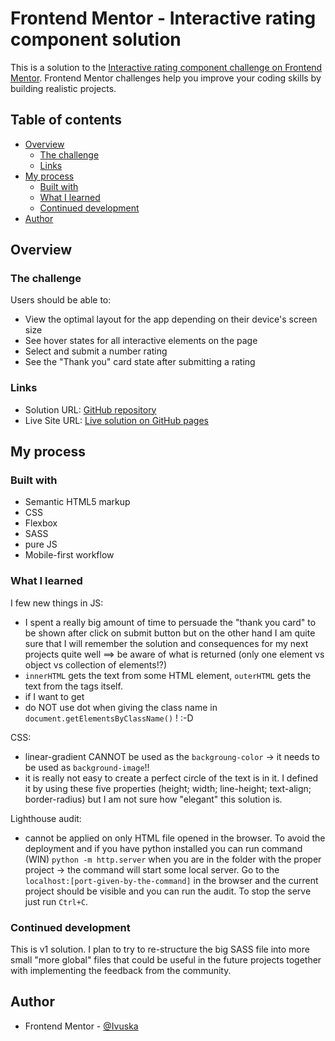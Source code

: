 # Frontend Mentor - Interactive rating component solution

This is a solution to the [Interactive rating component challenge on Frontend Mentor](https://www.frontendmentor.io/challenges/interactive-rating-component-koxpeBUmI). Frontend Mentor challenges help you improve your coding skills by building realistic projects. 

## Table of contents

- [Overview](#overview)
  - [The challenge](#the-challenge)
  - [Links](#links)
- [My process](#my-process)
  - [Built with](#built-with)
  - [What I learned](#what-i-learned)
  - [Continued development](#continued-development)
- [Author](#author)

## Overview

### The challenge

Users should be able to:

- View the optimal layout for the app depending on their device's screen size
- See hover states for all interactive elements on the page
- Select and submit a number rating
- See the "Thank you" card state after submitting a rating

### Links

- Solution URL: [GitHub repository](https://github.com/Ivuska/frontendmentor-interactive-rating-component)
- Live Site URL: [Live solution on GitHub pages](https://ivuska.github.io/frontendmentor-interactive-rating-component/#)

## My process

### Built with

- Semantic HTML5 markup
- CSS 
- Flexbox
- SASS
- pure JS
- Mobile-first workflow

### What I learned

I few new things in JS: 
- I spent a really big amount of time to persuade the "thank you card" to be shown after click on submit button but on the other hand I am quite sure that I will remember the solution and consequences for my next projects quite well ==> be aware of what is returned (only one element vs object vs collection of elements!?)
- `innerHTML` gets the text from some HTML element, `outerHTML` gets the text from the tags itself.
- if I want to get 
- do NOT use dot when giving the class name in `document.getElementsByClassName()` ! :-D 

CSS:
- linear-gradient CANNOT be used as the `backgroung-color` -> it needs to be used as `background-image`!!
- it is really not easy to create a perfect circle of the text is in it. 
  I defined it by using these five properties (height; width; line-height; text-align; border-radius) but I am not sure how "elegant" this solution is.

Lighthouse audit:
- cannot be applied on only HTML file opened in the browser. To avoid the deployment and if you have python installed you can run command (WIN) `python -m http.server` when you are in the folder with the proper project -> the command will start some local server. Go to the `localhost:[port-given-by-the-command]` in the browser and the current project should be visible and you can run the audit. To stop the serve just run `Ctrl+C`. 

### Continued development

This is v1 solution. I plan to try to re-structure the big SASS file into more small "more global" files that could be useful in the future projects together with implementing the feedback from the community.

## Author
- Frontend Mentor - [@Ivuska](https://www.frontendmentor.io/profile/Ivuska)